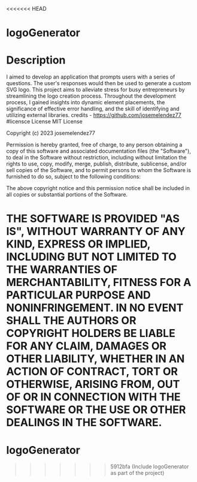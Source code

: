 <<<<<<< HEAD
# logoGenerator
# Description
I aimed to develop an application that prompts users with a series of questions. The user's responses would then be used to generate a custom SVG logo. This project aims to alleviate stress for busy entrepreneurs by streamlining the logo creation process. Throughout the development process, I gained insights into dynamic element placements, the significance of effective error handling, and the skill of identifying and utilizing external libraries.
credits - https://github.com/josemelendez77
#licensce 
License
MIT License

Copyright (c) 2023 josemelendez77

Permission is hereby granted, free of charge, to any person obtaining a copy of this software and associated documentation files (the "Software"), to deal in the Software without restriction, including without limitation the rights to use, copy, modify, merge, publish, distribute, sublicense, and/or sell copies of the Software, and to permit persons to whom the Software is furnished to do so, subject to the following conditions:

The above copyright notice and this permission notice shall be included in all copies or substantial portions of the Software.

THE SOFTWARE IS PROVIDED "AS IS", WITHOUT WARRANTY OF ANY KIND, EXPRESS OR IMPLIED, INCLUDING BUT NOT LIMITED TO THE WARRANTIES OF MERCHANTABILITY, FITNESS FOR A PARTICULAR PURPOSE AND NONINFRINGEMENT. IN NO EVENT SHALL THE AUTHORS OR COPYRIGHT HOLDERS BE LIABLE FOR ANY CLAIM, DAMAGES OR OTHER LIABILITY, WHETHER IN AN ACTION OF CONTRACT, TORT OR OTHERWISE, ARISING FROM, OUT OF OR IN CONNECTION WITH THE SOFTWARE OR THE USE OR OTHER DEALINGS IN THE SOFTWARE.
=======
# logoGenerator
>>>>>>> 5912bfa (Include logoGenerator as part of the project)
